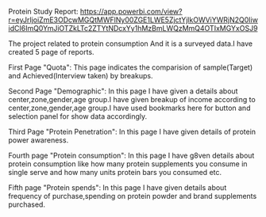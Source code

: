 Protein Study Report:
https://app.powerbi.com/view?r=eyJrIjoiZmE3ODcwMGQtMWFlNy00ZGE1LWE5ZjctYjlkOWViYWRjN2Q0IiwidCI6ImQ0YmJiOTZkLTc2ZTYtNDcxYy1hMzBmLWQzMmQ4OTIxMGYxOSJ9

The project related to protein consumption And it is a surveyed data.I have created 5 page of reports.

First Page "Quota": This page indicates the comparision of sample(Target) and Achieved(Interview taken) by breakups.

Second Page "Demographic": In this page I have given a details about center,zone,gender,age group.I have given breakup of income according to center,zone,gender,age group.I have used bookmarks here for button and selection panel for show data accordingly.

Third Page "Protein Penetration": In this page I have given details of protein power awareness.

Fourth page "Protein consumption": In this page I have g8ven details about protein consumption like how many protein supplements you consume in single serve and how many units protein bars you consumed etc.

Fifth page "Protein spends": In this page I have given details about frequency of purchase,spending on protein powder and brand supplements purchased.

